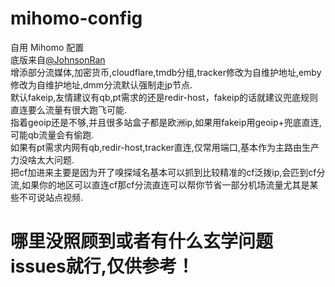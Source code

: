 # mihomo-config
自用 Mihomo 配置   
底版来自[@JohnsonRan](https://github.com/JohnsonRan)    
增添部分流媒体,加密货币,cloudflare,tmdb分组,tracker修改为自维护地址,emby修改为自维护地址,dmm分流默认强制走jp节点.  
默认fakeip,友情建议有qb,pt需求的还是redir-host，fakeip的话就建议兜底规则直连要么流量有很大跑飞可能.   
指着geoip还是不够,并且很多站盒子都是欧洲ip,如果用fakeip用geoip+兜底直连,可能qb流量会有偷跑.  
如果有pt需求内网有qb,redir-host,tracker直连,仅常用端口,基本作为主路由生产力没啥太大问题.  
把cf加进来主要是因为开了嗅探域名基本可以抓到比较精准的cf泛拨ip,会匹到cf分流,如果你的地区可以直连cf那cf分流直连可以帮你节省一部分机场流量尤其是某些不可说站点视频.
# 哪里没照顾到或者有什么玄学问题issues就行,仅供参考！
